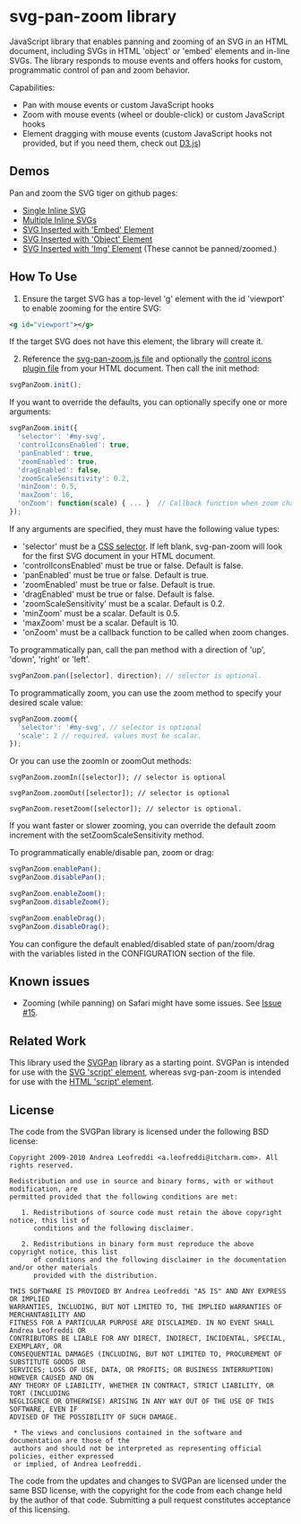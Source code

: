 svg-pan-zoom library
==========================

JavaScript library that enables panning and zooming of an SVG in an HTML document, including SVGs in HTML 'object' or 'embed' elements and in-line SVGs. The library responds to mouse events and offers hooks for custom, programmatic control of pan and zoom behavior.

Capabilities:
  * Pan with mouse events or custom JavaScript hooks
  * Zoom with mouse events (wheel or double-click) or custom JavaScript hooks
  * Element dragging with mouse events (custom JavaScript hooks not provided, but if you need them, check out [D3.js](http://d3js.org/))

Demos
-----
 Pan and zoom the SVG tiger on github pages:
 * [Single Inline SVG](http://ariutta.github.io/svg-pan-zoom/demo/inline.html)
 * [Multiple Inline SVGs](http://ariutta.github.io/svg-pan-zoom/demo/multi-instance.html)
 * [SVG Inserted with 'Embed' Element](http://ariutta.github.io/svg-pan-zoom/demo/embed.html)
 * [SVG Inserted with 'Object' Element](http://ariutta.github.io/svg-pan-zoom/demo/object.html)
 * [SVG Inserted with 'Img' Element](http://ariutta.github.io/svg-pan-zoom/demo/img.html) (These cannot be panned/zoomed.)

How To Use
----------

1) Ensure the target SVG has a top-level 'g' element with the id 'viewport' to enable zooming for the entire SVG:

```xml
<g id="viewport"></g>
```

If the target SVG does not have this element, the library will create it.

2) Reference the [svg-pan-zoom.js file](http://ariutta.github.io/svg-pan-zoom/svg-pan-zoom.js) and optionally the [control icons plugin file](http://ariutta.github.io/svg-pan-zoom/control-icons.js) from your HTML document. Then call the init method:

```js
svgPanZoom.init();
```

If you want to override the defaults, you can optionally specify one or more arguments:


```js
svgPanZoom.init({
  'selector': '#my-svg',
  'controlIconsEnabled': true,
  'panEnabled': true, 
  'zoomEnabled': true,
  'dragEnabled': false,
  'zoomScaleSensitivity': 0.2,
  'minZoom': 0.5,
  'maxZoom': 10,
  'onZoom': function(scale) { ... }  // Callback function when zoom changes.
});
```

If any arguments are specified, they must have the following value types:
* 'selector' must be a [CSS selector](http://www.w3.org/TR/CSS2/selector.html). If left blank, svg-pan-zoom will look for the first SVG document in your HTML document.
* 'controlIconsEnabled' must be true or false. Default is false.
* 'panEnabled' must be true or false. Default is true.
* 'zoomEnabled' must be true or false. Default is true.
* 'dragEnabled' must be true or false. Default is false.
* 'zoomScaleSensitivity' must be a scalar. Default is 0.2.
* 'minZoom' must be a scalar. Default is 0.5.
* 'maxZoom' must be a scalar. Default is 10.
* 'onZoom' must be a callback function to be called when zoom changes.


To programmatically pan, call the pan method with a direction of 'up', 'down', 'right' or 'left'.

```js
svgPanZoom.pan([selector], direction); // selector is optional.
```

To programmatically zoom, you can use the zoom method to specify your desired scale value:

```js
svgPanZoom.zoom({
  'selector': '#my-svg', // selector is optional
  'scale': 2 // required. values must be scalar.
});
```

Or you can use the zoomIn or zoomOut methods:

```
svgPanZoom.zoomIn([selector]); // selector is optional

svgPanZoom.zoomOut([selector]); // selector is optional

svgPanZoom.resetZoom([selector]); // selector is optional.
```

If you want faster or slower zooming, you can override the default zoom increment with the setZoomScaleSensitivity method.

To programmatically enable/disable pan, zoom or drag:

```js
svgPanZoom.enablePan();
svgPanZoom.disablePan();

svgPanZoom.enableZoom();
svgPanZoom.disableZoom();

svgPanZoom.enableDrag();
svgPanZoom.disableDrag();
```

You can configure the default enabled/disabled state of pan/zoom/drag with the variables listed in the CONFIGURATION section of the file.

Known issues
------------
  * Zooming (while panning) on Safari might have some issues. See [Issue #15](https://github.com/ariutta/svg-pan-zoom/issues/15).

Related Work
------------
This library used the [SVGPan](https://code.google.com/p/svgpan/) library as a starting point. SVGPan is intended for use with the [SVG 'script' element](http://www.w3.org/TR/SVG/script.html), whereas svg-pan-zoom is intended for use with the [HTML 'script' element](http://www.w3.org/TR/html401/interact/scripts.html).

License
-------
 The code from the SVGPan library is licensed under the following BSD license:

 ```
 Copyright 2009-2010 Andrea Leofreddi <a.leofreddi@itcharm.com>. All rights reserved.
 
 Redistribution and use in source and binary forms, with or without modification, are
 permitted provided that the following conditions are met:
 
    1. Redistributions of source code must retain the above copyright notice, this list of
       conditions and the following disclaimer.
 
    2. Redistributions in binary form must reproduce the above copyright notice, this list
       of conditions and the following disclaimer in the documentation and/or other materials
       provided with the distribution.
 
 THIS SOFTWARE IS PROVIDED BY Andrea Leofreddi "AS IS" AND ANY EXPRESS OR IMPLIED
 WARRANTIES, INCLUDING, BUT NOT LIMITED TO, THE IMPLIED WARRANTIES OF MERCHANTABILITY AND
 FITNESS FOR A PARTICULAR PURPOSE ARE DISCLAIMED. IN NO EVENT SHALL Andrea Leofreddi OR
 CONTRIBUTORS BE LIABLE FOR ANY DIRECT, INDIRECT, INCIDENTAL, SPECIAL, EXEMPLARY, OR
 CONSEQUENTIAL DAMAGES (INCLUDING, BUT NOT LIMITED TO, PROCUREMENT OF SUBSTITUTE GOODS OR
 SERVICES; LOSS OF USE, DATA, OR PROFITS; OR BUSINESS INTERRUPTION) HOWEVER CAUSED AND ON
 ANY THEORY OF LIABILITY, WHETHER IN CONTRACT, STRICT LIABILITY, OR TORT (INCLUDING
 NEGLIGENCE OR OTHERWISE) ARISING IN ANY WAY OUT OF THE USE OF THIS SOFTWARE, EVEN IF
 ADVISED OF THE POSSIBILITY OF SUCH DAMAGE.
 
  * The views and conclusions contained in the software and documentation are those of the
  authors and should not be interpreted as representing official policies, either expressed
  or implied, of Andrea Leofreddi.
```

The code from the updates and changes to SVGPan are licensed under the same BSD license, with the copyright for the code from each change held by the author of that code. Submitting a pull request constitutes acceptance of this licensing.
